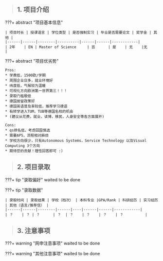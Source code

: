 > ## **1. 项目介绍**

???+ abstract "项目基本信息" 

    | 项目时长 | 授课语言 | 学位类型 | 是否强制实习 | 毕业是否需要论文 | 奖学金 | 其他 |
    |------|------|--------|----------|------|------|------------|
    | 2年    | EN | Master of Science     | 否      | 是    | 无    |无          |

???+ abstract "项目优劣势" 

    Pros:
    * 学费低，1500欧/学期
    * 周围企业众多，就业环境好
    * 纬度低，气候较为温暖
    * 可视化方向欧洲第一世界第三！！！
    * 录取门槛极低
    * 德国居留政策好
    * 德国英语普及率较低，推荐学习德语
    * 有转学进入TUM，TUB等德国名校的机会
    * (建议从花费，就业，读博，移民，人身安全等各方面展开)
    
    Cons:
    * qs排名低，考虑回国慎选
    * 需要APS，流程相对麻烦
    * 学校方向很少，只有Autonomous Systems，Service Technology 以及Visual Computing 3个方向
    * 期待您的贡献！理性回答即可 :)

> ## **2. 项目录取**

???+ tip "录取偏好"
    waited to be done

???+ tip "录取数据"

    | 录取时间 | 录取结果 | 学校（档次） | 本科专业 |GPA/Rank | 科研经历 | 实习经历 | 其他（语言/推荐信） |
    |------|------|--------|------|----|------|------|------------|
    | ？    | ？ | ？      | ？  | ？    | ？    | ？    | ？          |


> ## **3. 注意事项**

???+ warning "网申注意事项"
    waited to be done

???+ warning "其他注意事项"
    waited to be done

